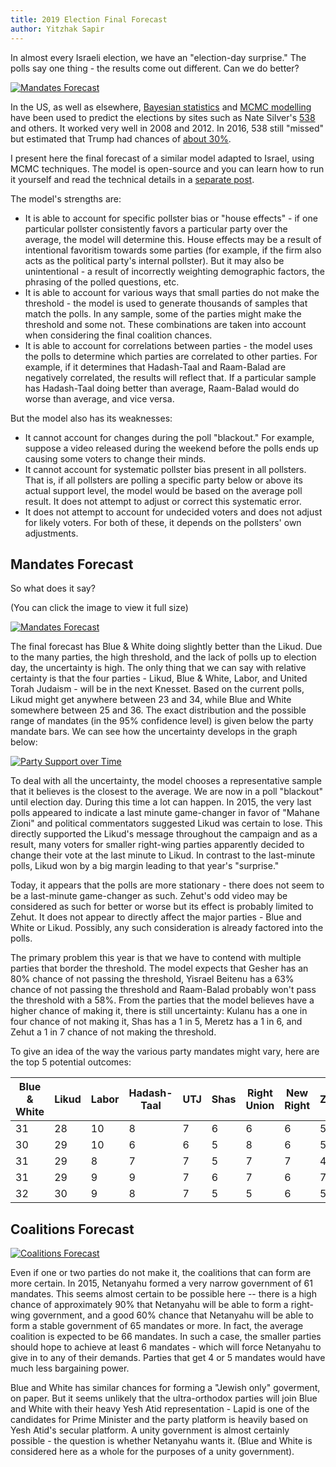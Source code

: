 ```yaml
---
title: 2019 Election Final Forecast
author: Yitzhak Sapir
---
```

In almost every Israeli election, we have an "election-day surprise." The polls say one thing - the results come out different. Can we do better?

[![Mandates Forecast](/images/2019-04-07-2019-Election-Final-Forecast/2019-04-07-2019-Election-Final-Forecast-mandates-english.png)](/images/2019-04-07-2019-Election-Final-Forecast/2019-04-07-2019-Election-Final-Forecast-mandates-english.png)
<!--more-->

In the US, as well as elsewhere, [Bayesian statistics](https://en.wikipedia.org/wiki/Bayesian_statistics) and [MCMC modelling](https://en.wikipedia.org/wiki/Markov_chain_Monte_Carlo) have been used to predict the elections by sites such as Nate Silver's [538](https://fivethirtyeight.com/) and others. It worked very well in 2008 and 2012. In 2016, 538 still "missed" but estimated that Trump had chances of [about 30%](https://projects.fivethirtyeight.com/2016-election-forecast/).

I present here the final forecast of a similar model adapted to Israel, using MCMC techniques. The model is open-source and you can learn how to run it yourself and read the technical details in a [separate post](/2019/04/07/Forecasting-the-Israeli-Elections-using-pymc3.html).

The model's strengths are:

* It is able to account for specific pollster bias or "house effects" - if one particular pollster consistently favors a particular party over the average, the model will determine this. House effects may be a result of intentional favoritism towards some parties (for example, if the firm also acts as the political party's internal pollster). But it may also be unintentional - a result of incorrectly weighting demographic factors, the phrasing of the polled questions, etc.
* It is able to account for various ways that small parties do not make the threshold - the model is used to generate thousands of samples that match the polls. In any sample, some of the parties might make the threshold and some not. These combinations are taken into account when considering the final coalition chances.
* It is able to account for correlations between parties - the model uses the polls to determine which parties are correlated to other parties. For example, if it determines that Hadash-Taal and Raam-Balad are negatively correlated, the results will reflect that. If a particular sample has Hadash-Taal doing better than average, Raam-Balad would do worse than average, and vice versa.

But the model also has its weaknesses:
* It cannot account for changes during the poll "blackout." For example, suppose a video released during the weekend before the polls ends up causing some voters to change their minds.
* It cannot account for systematic pollster bias present in all pollsters. That is, if all pollsters are polling a specific party below or above its actual support level, the model would be based on the average poll result. It does not attempt to adjust or correct this systematic error.
* It does not attempt to account for undecided voters and does not adjust for likely voters. For both of these, it depends on the pollsters' own adjustments.

## Mandates Forecast

So what does it say?

(You can click the image to view it full size)

[![Mandates Forecast](/images/2019-04-07-2019-Election-Final-Forecast/2019-04-07-2019-Election-Final-Forecast-mandates-english.png)](/images/2019-04-07-2019-Election-Final-Forecast/2019-04-07-2019-Election-Final-Forecast-mandates-english.png)

The final forecast has Blue & White doing slightly better than the Likud. Due to the many parties, the high threshold, and the lack of polls up to election day, the uncertainty is high. The only thing that we can say with relative certainty is that the four parties - Likud, Blue & White, Labor, and United Torah Judaism - will be in the next Knesset. Based on the current polls, Likud might get anywhere between 23 and 34, while Blue and White somewhere between 25 and 36. The exact distribution and the possible range of mandates (in the 95% confidence level) is given below the party mandate bars. We can see how the uncertainty develops in the graph below:

[![Party Support over Time](/images/2019-04-07-2019-Election-Final-Forecast/2019-04-07-2019-Election-Final-Forecast-parties-english.png)](/images/2019-04-07-2019-Election-Final-Forecast/2019-04-07-2019-Election-Final-Forecast-parties-english.png)

To deal with all the uncertainty, the model chooses a representative sample that it believes is the closest to the average. We are now in a poll "blackout" until election day. During this time a lot can happen. In 2015, the very last polls appeared to indicate a last minute game-changer in favor of "Mahane Zioni" and political commentators suggested Likud was certain to lose. This directly supported the Likud's message throughout the campaign and as a result, many voters for smaller right-wing parties apparently decided to change their vote at the last minute to Likud. In contrast to the last-minute polls, Likud won by a big margin leading to that year's "surprise."

Today, it appears that the polls are more stationary - there does not seem to be a last-minute game-changer as such. Zehut's odd video may be considered as such for better or worse but its effect is probably limited to Zehut. It does not appear to directly affect the major parties - Blue and White or Likud. Possibly, any such consideration is already factored into the polls. 

The primary problem this year is that we have to contend with multiple parties that border the threshold. The model expects that Gesher has an 80% chance of not passing the threshold, Yisrael Beitenu has a 63% chance of not passing the threshold and Raam-Balad probably won't pass the threshold with a 58%. From the parties that the model believes have a higher chance of making it, there is still uncertainty: Kulanu has a one in four chance of not making it, Shas has a 1 in 5, Meretz has a 1 in 6, and Zehut a 1 in 7 chance of not making the threshold.

To give an idea of the way the various party mandates might vary, here are the top 5 potential outcomes:

Blue & White|Likud|Labor|Hadash-Taal|UTJ|Shas|Right Union|New Right|Zehut|Kulanu|Raam-Balad|Meretz|Magen|Gesher|Yisrael Beitenu
------------|-----|-----|-----------|---|----|-----------|---------|-----|------|----------|------|-----|------|---------------
31|28|10|8|7|6|6|6|5|5|4|4|0|0|0
30|29|10|6|6|5|8|6|5|6|4|5|0|0|0
31|29|8|7|7|5|7|7|4|5|4|6|0|0|0
31|29|9|9|7|6|7|6|7|4|0|5|0|0|0
32|30|9|8|7|5|5|6|5|4|4|5|0|0|0

## Coalitions Forecast

[![Coalitions Forecast](/images/2019-04-07-2019-Election-Final-Forecast/2019-04-07-2019-Election-Final-Forecast-coalitions-english.png)](/images/2019-04-07-2019-Election-Final-Forecast/2019-04-07-2019-Election-Final-Forecast-coalitions-english.png)

Even if one or two parties do not make it, the coalitions that can form are more certain. In 2015, Netanyahu formed a very narrow government of 61 mandates. This seems almost certain to be possible here -- there is a high chance of approximately 90% that Netanyahu will be able to form a right-wing government, and a good 60% chance that Netanyahu will be able to form a stable government of 65 mandates or more. In fact, the average coalition is expected to be 66 mandates. In such a case, the smaller parties should hope to achieve at least 6 mandates - which will force Netanyahu to give in to any of their demands. Parties that get 4 or 5 mandates would have much less bargaining power.

Blue and White has similar chances for forming a "Jewish only" goverment, on paper. But it seems unlikely that the ultra-orthodox parties will join Blue and White with their heavy Yesh Atid representation - Lapid is one of the candidates for Prime Minister and the party platform is heavily based on Yesh Atid's secular platform. A unity government is almost certainly possible - the question is whether Netanyahu wants it. (Blue and White is considered here as a whole for the purposes of a unity government).
